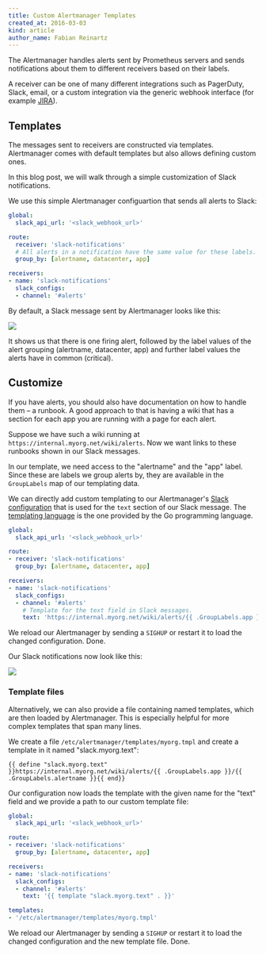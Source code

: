 ```yaml
---
title: Custom Alertmanager Templates
created_at: 2016-03-03
kind: article
author_name: Fabian Reinartz
---
```


The Alertmanager handles alerts sent by Prometheus servers and sends
notifications about them to different receivers based on their labels.

A receiver can be one of many different integrations such as PagerDuty, Slack,
email, or a custom integration via the generic webhook interface (for example [JIRA](https://github.com/fabxc/jiralerts)).

## Templates

The messages sent to receivers are constructed via templates.
Alertmanager comes with default templates but also allows defining custom
ones.

In this blog post, we will walk through a simple customization of Slack
notifications.

We use this simple Alertmanager configuartion that sends all alerts to Slack:

```yaml
global:
  slack_api_url: '<slack_webhook_url>'

route:
  receiver: 'slack-notifications'
  # All alerts in a notification have the same value for these labels.
  group_by: [alertname, datacenter, app]

receivers:
- name: 'slack-notifications'
  slack_configs:
  - channel: '#alerts'
```

By default, a Slack message sent by Alertmanager looks like this:

![](/assets/blog/2016-03-03/slack_alert_before.png)

It shows us that there is one firing alert, followed by the label values of
the alert grouping (alertname, datacenter, app) and further label values the
alerts have in common (critical).

<!-- more -->

## Customize

If you have alerts, you should also have documentation on how to handle them –
a runbook. A good approach to that is having a wiki that has a section for
each app you are running with a page for each alert.

Suppose we have such a wiki running at `https://internal.myorg.net/wiki/alerts`.
Now we want links to these runbooks shown in our Slack messages.

In our template, we need access to the "alertname" and the "app" label. Since
these are labels we group alerts by, they are available in the `GroupLabels`
map of our templating data.

We can directly add custom templating to our Alertmanager's [Slack configuration](/docs/alerting/configuration/#slack-receiver-slack_config)
that is used for the `text` section of our Slack message.
The [templating language](https://godoc.org/text/template) is the one provided
by the Go programming language.

```yaml
global:
  slack_api_url: '<slack_webhook_url>'

route:
- receiver: 'slack-notifications'
  group_by: [alertname, datacenter, app]

receivers:
- name: 'slack-notifications'
  slack_configs:
  - channel: '#alerts'
    # Template for the text field in Slack messages.
    text: 'https://internal.myorg.net/wiki/alerts/{{ .GroupLabels.app }}/{{ .GroupLabels.alertname }}'
```

We reload our Alertmanager by sending a `SIGHUP` or restart it to load the
changed configuration. Done.

Our Slack notifications now look like this:

![](/assets/blog/2016-03-03/slack_alert_after.png)

### Template files

Alternatively, we can also provide a file containing named templates, which
are then loaded by Alertmanager. This is especially helpful for more complex
templates that span many lines.

We create a file `/etc/alertmanager/templates/myorg.tmpl` and create a
template in it named "slack.myorg.text":

```
{{ define "slack.myorg.text" }}https://internal.myorg.net/wiki/alerts/{{ .GroupLabels.app }}/{{ .GroupLabels.alertname }}{{ end}}
```

Our configuration now loads the template with the given name for the "text"
field and we provide a path to our custom template file:

```yaml
global:
  slack_api_url: '<slack_webhook_url>'

route:
- receiver: 'slack-notifications'
  group_by: [alertname, datacenter, app]

receivers:
- name: 'slack-notifications'
  slack_configs:
  - channel: '#alerts'
    text: '{{ template "slack.myorg.text" . }}'

templates:
- '/etc/alertmanager/templates/myorg.tmpl'
```

We reload our Alertmanager by sending a `SIGHUP` or restart it to load the
changed configuration and the new template file. Done.
